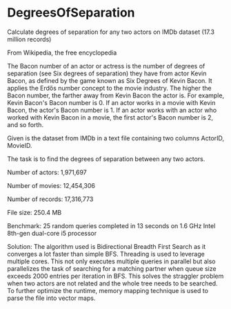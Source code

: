 # DegreesOfSeparation
Calculate degrees of separation for any two actors on IMDb dataset (17.3 million records)

From Wikipedia, the free encyclopedia

The Bacon number of an actor or actress is the number of degrees of separation (see Six degrees of separation) they have from actor Kevin Bacon, as defined by the game known as Six Degrees of Kevin Bacon. It applies the Erdős number concept to the movie industry. The higher the Bacon number, the farther away from Kevin Bacon the actor is.
For example, Kevin Bacon's Bacon number is 0. If an actor works in a movie with Kevin Bacon, the actor's Bacon number is 1. If an actor works with an actor who worked with Kevin Bacon in a movie, the first actor's Bacon number is 2, and so forth.

Given is the dataset from IMDb in a text file containing two columns ActorID, MovieID.

The task is to find the degrees of separation between any two actors.

Number of actors:	  1,971,697

Number of movies:    12,454,306

Number of records:   17,316,773

File size:             250.4 MB

Benchmark:
25 random queries completed in 13 seconds on 1.6 GHz Intel 8th-gen dual-core i5 processor

Solution:
The algorithm used is Bidirectional Breadth First Search as it converges a lot faster than simple BFS.
Threading is used to leverage multiple cores. This not only executes multiple queries in parallel but also
parallelizes the task of searching for a matching partner when queue size exceeds 2000 entries per iteration in BFS.
This solves the straggler problem when two actors are not related and the whole tree needs to be searched.
To further optimize the runtime, memory mapping technique is used to parse the file into vector maps.
